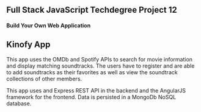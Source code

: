 ## Full Stack JavaScript Techdegree Project 12
#### Build Your Own Web Application

## Kinofy App
This app uses the OMDb and Spotify APIs to search for movie information and display matching soundtracks.
The users have to register and are able to add soundtracks as their favorites as well as view the soundtrack 
collections of other members.

This app uses and Express REST API in the backend and the AngularJS framework for the frontend.
Data is persisted in a MongoDb NoSQL database.
